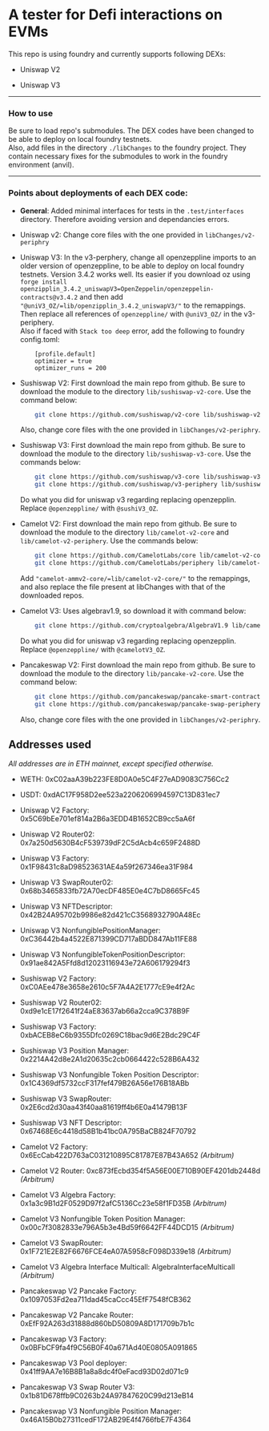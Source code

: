 # A tester for Defi interactions on EVMs

This repo is using foundry and currently supports following DEXs:

* Uniswap V2

* Uniswap V3

---

### How to use

Be sure to load repo's submodules. The DEX codes have been changed to be able to deploy on local foundry testnets.  
Also, add files in the directory `./libChanges` to the foundry project. They contain necessary fixes for the submodules to work in the foundry environment (anvil).  

---

### Points about deployments of each DEX code:

* **General**: Added minimal interfaces for tests in the `.test/interfaces` directory. Therefore avoiding version and dependancies errors.

* Uniswap v2: Change core files with the one provided in `libChanges/v2-periphry`

* Uniswap V3: In the v3-perphery, change all openzeppline imports to an older version of openzeppline, to be able to deploy on local foundry testnets. Version 3.4.2 works well. Its easier if you download oz using `forge install openzipplin_3.4.2_uniswapV3=OpenZeppelin/openzeppelin-contracts@v3.4.2` and then add `"@uniV3_OZ/=lib/openzipplin_3.4.2_uniswapV3/"` to the remappings. Then replace all references of `openzeppline/` with `@uniV3_OZ/` in the v3-periphery.  
Also if faced with `Stack too deep` error, add the following to foundry config.toml: 
    ```
        [profile.default]
        optimizer = true
        optimizer_runs = 200
    ```

* Sushiswap V2: First download the main repo from github. Be sure to download the module to the directory `lib/sushiswap-v2-core`. Use the command below:  

    ```bash
        git clone https://github.com/sushiswap/v2-core lib/sushiswap-v2-core
    ```  
    Also, change core files with the one provided in `libChanges/v2-periphry`.


* Sushiswap V3: First download the main repo from github. Be sure to download the module to the directory `lib/sushiswap-v3-core`. Use the commands below:  

    ```bash
        git clone https://github.com/sushiswap/v3-core lib/sushiswap-v3-core
        git clone https://github.com/sushiswap/v3-periphery lib/sushiswap-v3-periphery
    ```  
    Do what you did for uniswap v3 regarding replacing openzepplin. Replace `@openzeppline/` with `@sushiV3_OZ`.

* Camelot V2: First download the main repo from github. Be sure to download the module to the directory `lib/camelot-v2-core` and `lib/camelot-v2-periphery`. Use the commands below:

    ```bash
        git clone https://github.com/CamelotLabs/core lib/camelot-v2-core
        git clone https://github.com/CamelotLabs/periphery lib/camelot-v2-periphery
    ```  
    Add `"camelot-ammv2-core/=lib/camelot-v2-core/"` to the remappings, and also replace the file present at libChanges with that of the downloaded repos.


* Camelot V3: Uses algebrav1.9, so download it with command below:
    ```bash
        git clone https://github.com/cryptoalgebra/AlgebraV1.9 lib/camelot-v3
    ```
    Do what you did for uniswap v3 regarding replacing openzepplin. Replace `@openzeppline/` with `@camelotV3_OZ`.


* Pancakeswap V2: First download the main repo from github. Be sure to download the module to the directory `lib/pancake-v2-core`. Use the command below:  

    ```bash
        git clone https://github.com/pancakeswap/pancake-smart-contracts.git lib/pancakeswap-v2-core
        git clone https://github.com/pancakeswap/pancake-swap-periphery.git lib/pancakeswap-v2-periphery
    ```  
    Also, change core files with the one provided in `libChanges/v2-periphry`.


## Addresses used

*All addresses are in ETH mainnet, except specified otherwise.*  

* WETH: 0xC02aaA39b223FE8D0A0e5C4F27eAD9083C756Cc2

* USDT: 0xdAC17F958D2ee523a2206206994597C13D831ec7

* Uniswap V2 Factory: 0x5C69bEe701ef814a2B6a3EDD4B1652CB9cc5aA6f

* Uniswap V2 Router02: 0x7a250d5630B4cF539739dF2C5dAcb4c659F2488D

* Uniswap V3 Factory: 0x1F98431c8aD98523631AE4a59f267346ea31F984

* Uniswap V3 SwapRouter02: 0x68b3465833fb72A70ecDF485E0e4C7bD8665Fc45

* Uniswap V3 NFTDescriptor: 0x42B24A95702b9986e82d421cC3568932790A48Ec

* Uniswap V3 NonfungiblePositionManager: 0xC36442b4a4522E871399CD717aBDD847Ab11FE88

* Uniswap V3 NonfungibleTokenPositionDescriptor: 0x91ae842A5Ffd8d12023116943e72A606179294f3

* Sushiswap V2 Factory: 0xC0AEe478e3658e2610c5F7A4A2E1777cE9e4f2Ac

* Sushiswap V2 Router02: 0xd9e1cE17f2641f24aE83637ab66a2cca9C378B9F

* Sushiswap V3 Factory: 0xbACEB8eC6b9355Dfc0269C18bac9d6E2Bdc29C4F

* Sushiswap V3 Position Manager: 0x2214A42d8e2A1d20635c2cb0664422c528B6A432

* Sushiswap V3 Nonfungible Token Position Descriptor: 0x1C4369df5732ccF317fef479B26A56e176B18ABb

* Sushiswap V3 SwapRouter: 0x2E6cd2d30aa43f40aa81619ff4b6E0a41479B13F

* Sushiswap V3 NFT Descriptor: 0x67468E6c4418d58B1b41bc0A795BaCB824F70792

* Camelot V2 Factory: 0x6EcCab422D763aC031210895C81787E87B43A652 *(Arbitrum)*

* Camelot V2 Router: 0xc873fEcbd354f5A56E00E710B90EF4201db2448d *(Arbitrum)*

* Camelot V3 Algebra Factory: 0x1a3c9B1d2F0529D97f2afC5136Cc23e58f1FD35B *(Arbitrum)*

* Camelot V3 Nonfungible Token Position Manager: 0x00c7f3082833e796A5b3e4Bd59f6642FF44DCD15 *(Arbitrum)*

* Camelot V3 SwapRouter: 0x1F721E2E82F6676FCE4eA07A5958cF098D339e18 *(Arbitrum)*

* Camelot V3 Algebra Interface Multicall: AlgebraInterfaceMulticall *(Arbitrum)*

* Pancakeswap V2 Pancake Factory: 0x1097053Fd2ea711dad45caCcc45EfF7548fCB362

* Pancakeswap V2 Pancake Router: 0xEfF92A263d31888d860bD50809A8D171709b7b1c

* Pancakeswap V3 Factory: 0x0BFbCF9fa4f9C56B0F40a671Ad40E0805A091865

* Pancakeswap V3 Pool deployer: 0x41ff9AA7e16B8B1a8a8dc4f0eFacd93D02d071c9

* Pancakeswap V3 Swap Router V3: 0x1b81D678ffb9C0263b24A97847620C99d213eB14

* Pancakeswap V3 Nonfungible Position Manager: 0x46A15B0b27311cedF172AB29E4f4766fbE7F4364
